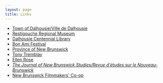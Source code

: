 ```yaml
---
layout: page
title: Links
---
```


<ul class="mt-1">
    <li>
        <a href="https://www.dalhousie.ca">Town of Dalhousie/<span lang="fr">Ville de Dalhousie</span></a>
    </li>
    <li>
        <a href="https://ahnb-apnb.ca/museums/restigouche-regional-museum">Restigouche Regional Museum</a>
    </li>
    <li>
        <a href="https://www1.gnb.ca/0003/pages/en/biblio-e.asp?code=CD">Dalhousie Centennial Library</a>
    </li>
    <li>
        <a href="http://www.bonamifestival.com"><span lang="fr">Bon Ami</span> Festival</a>
    </li>
    <li>
        <a href="http://www.gnb.ca">Province of New Brunswick</a>
    </li>
    <li>
        <a href="https://www.stu.ca/english/tony-tremblay">Tony Tremblay</a>
    </li>
    <li>
        <a href="http://www.unb.ca/fredericton/education/people/ellenrose.html">Ellen Rose</a>
    </li>
    <li>
        <a href="https://journals.lib.unb.ca/index.php/JNBS/index"><em>The Journal of New Brunswick
        Studies/<span lang="fr">Revue d'&eacute;tudes sur le Nouveau-Brunswick</span></em></a>
    </li>
    <li>
        <a href="https://nbfilmcoop.com">New Brunswick Filmmakers' Co-op</a>
    </li>
</ul>

